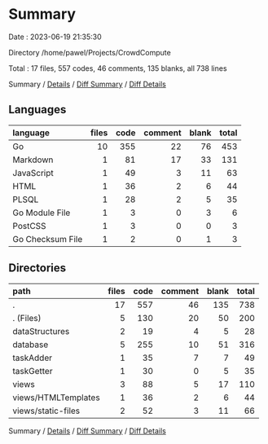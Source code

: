# Summary

Date : 2023-06-19 21:35:30

Directory /home/pawel/Projects/CrowdCompute

Total : 17 files,  557 codes, 46 comments, 135 blanks, all 738 lines

Summary / [Details](details.md) / [Diff Summary](diff.md) / [Diff Details](diff-details.md)

## Languages
| language | files | code | comment | blank | total |
| :--- | ---: | ---: | ---: | ---: | ---: |
| Go | 10 | 355 | 22 | 76 | 453 |
| Markdown | 1 | 81 | 17 | 33 | 131 |
| JavaScript | 1 | 49 | 3 | 11 | 63 |
| HTML | 1 | 36 | 2 | 6 | 44 |
| PLSQL | 1 | 28 | 2 | 5 | 35 |
| Go Module File | 1 | 3 | 0 | 3 | 6 |
| PostCSS | 1 | 3 | 0 | 0 | 3 |
| Go Checksum File | 1 | 2 | 0 | 1 | 3 |

## Directories
| path | files | code | comment | blank | total |
| :--- | ---: | ---: | ---: | ---: | ---: |
| . | 17 | 557 | 46 | 135 | 738 |
| . (Files) | 5 | 130 | 20 | 50 | 200 |
| dataStructures | 2 | 19 | 4 | 5 | 28 |
| database | 5 | 255 | 10 | 51 | 316 |
| taskAdder | 1 | 35 | 7 | 7 | 49 |
| taskGetter | 1 | 30 | 0 | 5 | 35 |
| views | 3 | 88 | 5 | 17 | 110 |
| views/HTMLTemplates | 1 | 36 | 2 | 6 | 44 |
| views/static-files | 2 | 52 | 3 | 11 | 66 |

Summary / [Details](details.md) / [Diff Summary](diff.md) / [Diff Details](diff-details.md)